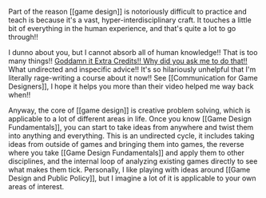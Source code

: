 Part of the reason [[game design]] is notoriously difficult to practice and teach is because it's a vast, hyper-interdisciplinary craft. It touches a little bit of everything in the human experience, and that's quite a lot to go through!!

I dunno about you, but I cannot absorb all of human knowledge!! That is too many things!! [Goddamn it Extra Credits!! Why did you ask me to do that!!](https://www.youtube.com/watch?v=zQvWMdWhFCc) What undirected and inspecific advice!! It's so hilariously unhelpful that I'm literally rage-writing a course about it now!! See [[Communication for Game Designers]], I hope it helps you more than their video helped me way back when!!

Anyway, the core of [[game design]] is creative problem solving, which is applicable to a lot of different areas in life. Once you know [[Game Design Fundamentals]], you can start to take ideas from anywhere and twist them into anything and everything. This is an undirected cycle, it includes taking ideas from outside of games and bringing them into games, the reverse where you take [[Game Design Fundamentals]] and apply them to other disciplines, and the internal loop of analyzing existing games directly to see what makes them tick. Personally, I like playing with ideas around [[Game Design and Public Policy]], but I imagine a lot of it is applicable to your own areas of interest.
